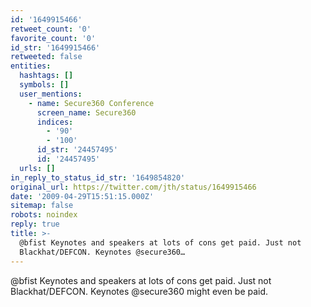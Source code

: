 ```yaml
---
id: '1649915466'
retweet_count: '0'
favorite_count: '0'
id_str: '1649915466'
retweeted: false
entities:
  hashtags: []
  symbols: []
  user_mentions:
    - name: Secure360 Conference
      screen_name: Secure360
      indices:
        - '90'
        - '100'
      id_str: '24457495'
      id: '24457495'
  urls: []
in_reply_to_status_id_str: '1649854820'
original_url: https://twitter.com/jth/status/1649915466
date: '2009-04-29T15:51:15.000Z'
sitemap: false
robots: noindex
reply: true
title: >-
  @bfist Keynotes and speakers at lots of cons get paid. Just not
  Blackhat/DEFCON. Keynotes @secure360…
---
```


@bfist Keynotes and speakers at lots of cons get paid. Just not Blackhat/DEFCON. Keynotes @secure360 might even be paid.